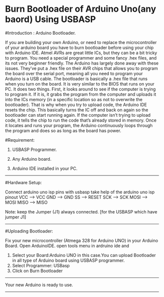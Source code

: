 # Burn Bootloader of Arduino Uno(any baord) Using USBASP


#Introduction : Arduino Bootloader.

If you are building your own Arduino, or need to replace the microcontroller of your arduino board you have to burn bootloader before using your chip with Arduino IDE.
Atmel AVRs are great little ICs, but they can be a bit tricky to program. You need a special programmer and some fancy .hex files, and its not very beginner friendly. The Arduino has largely done away with these issues. They’ve put a .hex file on their AVR chips that allows you to program the board over the serial port, meaning all you need to program your Arduino is a USB cable.
The bootloader is basically a .hex file that runs when you turn on the board. It is very similar to the BIOS that runs on your PC. It does two things. First, it looks around to see if the computer is trying to program it. If it is, it grabs the program from the computer and uploads it into the ICs memory (in a specific location so as not to overwrite the bootloader). That is why when you try to upload code, the Arduino IDE resets the chip. This basically turns the IC off and back on again so the bootloader can start running again. If the computer isn’t trying to upload code, it tells the chip to run the code that’s already stored in memory. Once it locates and runs your program, the Arduino continuously loops through the program and does so as long as the board has power.

 

#Requirement:

1. USBASP Programmer.

2. Any Arduino board.

3. Arduino IDE installed in your PC.

 
******************************************************************************
#Hardware Setup:

Connect arduino uno isp pins with usbasp
take help of the arduino uno isp pinout
VCC --> VCC
GND --> GND
SS --> RESET
SCK --> SCK
MOSI --> MOSI
MISO --> MISO

Note: keep the Jumper (J1) always connected. [for the USBASP which have jumper J1]

************************************************************************************
#Uploading Bootloader:

Fix your new microcontroller (Atmega 328 for Arduino UNO) in your Arduino Board. Open ArduinoIDE.
open tools menu in ardruino ide and 
1) Select your Board:Arduino UNO in this case.You can upload Bootloader in all type of Arduino board using USBASP programmer.
2) Select Programmer: USBasp
3) Click on Burn Bootloader
**********************************
Your new Arduino is ready to use.
**********************************
